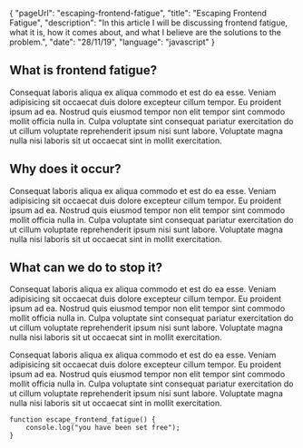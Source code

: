 {
"pageUrl": "escaping-frontend-fatigue",
"title": "Escaping Frontend Fatigue",
"description": "In this article I will be discussing frontend fatigue, what it is, how it comes about, and what I believe are the solutions to the problem.",
"date": "28/11/19",
"language": "javascript"
}

## What is frontend fatigue?

Consequat laboris aliqua ex aliqua commodo et est do ea esse. Veniam adipisicing sit occaecat duis dolore excepteur cillum tempor. Eu proident ipsum ad ea. Nostrud quis eiusmod tempor non elit tempor sint commodo mollit officia nulla in. Culpa voluptate sint consequat pariatur exercitation do ut cillum voluptate reprehenderit ipsum nisi sunt labore. Voluptate magna nulla nisi laboris sit ut occaecat sint in mollit exercitation.

## Why does it occur?

Consequat laboris aliqua ex aliqua commodo et est do ea esse. Veniam adipisicing sit occaecat duis dolore excepteur cillum tempor. Eu proident ipsum ad ea. Nostrud quis eiusmod tempor non elit tempor sint commodo mollit officia nulla in. Culpa voluptate sint consequat pariatur exercitation do ut cillum voluptate reprehenderit ipsum nisi sunt labore. Voluptate magna nulla nisi laboris sit ut occaecat sint in mollit exercitation.

## What can we do to stop it?

Consequat laboris aliqua ex aliqua commodo et est do ea esse. Veniam adipisicing sit occaecat duis dolore excepteur cillum tempor. Eu proident ipsum ad ea. Nostrud quis eiusmod tempor non elit tempor sint commodo mollit officia nulla in. Culpa voluptate sint consequat pariatur exercitation do ut cillum voluptate reprehenderit ipsum nisi sunt labore. Voluptate magna nulla nisi laboris sit ut occaecat sint in mollit exercitation.

Consequat laboris aliqua ex aliqua commodo et est do ea esse. Veniam adipisicing sit occaecat duis dolore excepteur cillum tempor. Eu proident ipsum ad ea. Nostrud quis eiusmod tempor non elit tempor sint commodo mollit officia nulla in. Culpa voluptate sint consequat pariatur exercitation do ut cillum voluptate reprehenderit ipsum nisi sunt labore. Voluptate magna nulla nisi laboris sit ut occaecat sint in mollit exercitation.

```
function escape_frontend_fatigue() {
    console.log("you have been set free");
}
```
